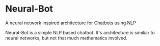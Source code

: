 # Neural-Bot
A neural network inspired architecture for Chatbots using NLP


Neural-Bot is a simple NLP based chatbot. It's architecture is similiar to neural networks, 
but not that much mathematics involved.

